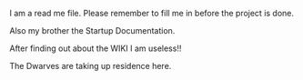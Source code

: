 I am a read me file. Please remember to fill me in before the project is done. 

Also my brother the Startup Documentation.

After finding out about the WIKI I am useless!!

The Dwarves are taking up residence here. 


